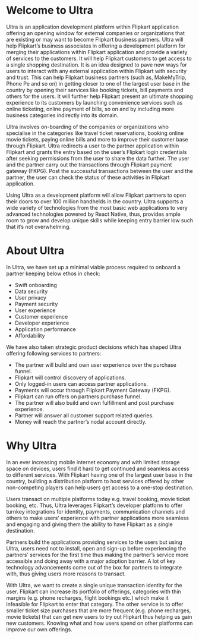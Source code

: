 # Welcome to Ultra

Ultra is an application development platform within Flipkart application offering an opening window for external companies or organizations that are existing or may want to become Flipkart business partners. Ultra will help Flipkart’s business associates in offering a development platform for merging their applications within Flipkart application and provide a variety of services to the customers. It will help Flipkart customers to get access to a single shopping destination. It is an idea designed to pave new ways for users to interact with any external application within Flipkart with security and trust. This can help Flipkart business partners (such as, MakeMyTrip, Phone Pe and so on) in getting closer to one of the largest user base in the country by opening their services like booking tickets, bill payments and others for the users. It will further help Flipkart present an ultimate shopping experience to its customers by launching convenience services such as online ticketing, online payment of bills, so on and by including more business categories indirectly into its domain.

Ultra involves on-boarding of the companies or organizations who specialise in the categories like travel ticket reservations, booking online movie tickets, paying online bills and more to improve their customer base through Flipkart. Ultra redirects a user to the partner application within Flipkart and grants the entry based on the user’s Flipkart login credentials after seeking permissions from the user to share the data further. The user and the partner carry out the transactions through Flipkart payment gateway (FKPG). Post the successful transactions between the user and the partner, the user can check the status of these activities in Flipkart application.

Using Ultra as a development platform will allow Flipkart partners to open their doors to over 100 million handhelds in the country. Ultra supports a wide variety of technologies from the most basic web applications to very advanced technologies powered by React Native, thus, provides ample room to grow and develop unique skills while keeping entry barrier low such that it’s not overwhelming.

# About Ultra

In Ultra, we have set up a minimal viable process required to onboard a partner keeping below ethos in check:

* Swift onboarding
* Data security
* User privacy
* Payment security
* User experience
* Customer experience
* Developer experience
* Application performance
* Affordability

We have also taken strategic product decisions which has shaped Ultra offering following services to partners:

* The partner will build and own user experience over the purchase funnel.
* Flipkart will control discovery of applications.
* Only logged-in users can access partner applications.
* Payments will occur through Flipkart Payment Gateway (FKPG).
* Flipkart can run offers on partners purchase funnel.
* The partner will also build and own fulfillment and post purchase experience.
* Partner will answer all customer support related queries.
* Money will reach the partner’s nodal account directly.

# Why Ultra

In an ever increasing mobile internet economy and with limited storage space on devices, users find it hard to get continued and seamless access to different services. With Flipkart having one of the largest user base in the country, building a distribution platform to host services offered by other non-competing players can help users get access to a one-stop destination.

Users transact on multiple platforms today e.g. travel booking, movie ticket booking, etc. Thus, Ultra leverages Flipkart’s developer platform to offer turnkey integrations for identity, payments, communication channels and others to make users’ experience with partner applications more seamless and engaging and giving them the ability to have Flipkart as a single destination.

Partners build the applications providing services to the users but using Ultra, users need not to install, open and sign-up before experiencing the partners’ services for the first time thus making the partner’s service more accessible and doing away with a major adoption barrier. A lot of key technology advancements come out of the box for partners to integrate with, thus giving users more reasons to transact. 

With Ultra, we want to create a single unique transaction identity for the user. Flipkart can increase its portfolio of offerings, categories with thin margins (e.g. phone recharges, flight bookings etc.) which make it infeasible for Flipkart to enter that category. The other service is to offer smaller ticket size purchases that are more frequent (e.g. phone recharges, movie tickets) that can get new users to try out Flipkart thus helping us gain new customers. Knowing what and how users spend on other platforms can improve our own offerings.

